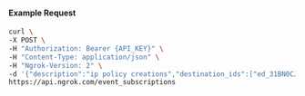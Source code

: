 <!-- Code generated for API Clients. DO NOT EDIT. -->

#### Example Request

```bash
curl \
-X POST \
-H "Authorization: Bearer {API_KEY}" \
-H "Content-Type: application/json" \
-H "Ngrok-Version: 2" \
-d '{"description":"ip policy creations","destination_ids":["ed_31BN0CJynUOEzoYs4THXVcvgtGE"],"metadata":"{\"environment\": \"staging\"}","sources":[{"type":"ip_policy_created.v0"}]}' \
https://api.ngrok.com/event_subscriptions
```
